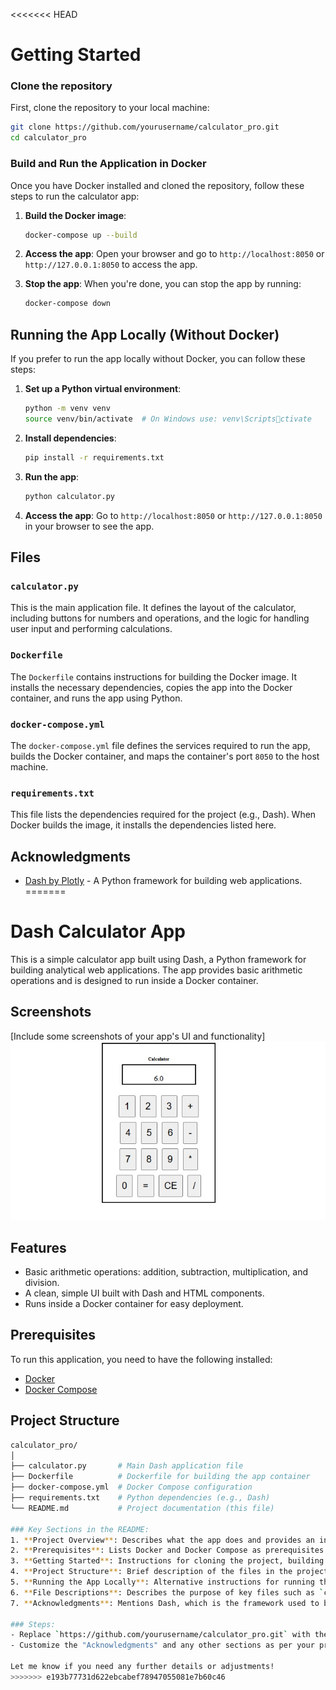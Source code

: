 <<<<<<< HEAD

# Getting Started

### Clone the repository
First, clone the repository to your local machine:

```bash
git clone https://github.com/yourusername/calculator_pro.git
cd calculator_pro
```

### Build and Run the Application in Docker
Once you have Docker installed and cloned the repository, follow these steps to run the calculator app:

1. **Build the Docker image**:
   ```bash
   docker-compose up --build
   ```

2. **Access the app**:
   Open your browser and go to `http://localhost:8050` or `http://127.0.0.1:8050` to access the app.

3. **Stop the app**:
   When you're done, you can stop the app by running:
   ```bash
   docker-compose down
   ```

## Running the App Locally (Without Docker)
If you prefer to run the app locally without Docker, you can follow these steps:

1. **Set up a Python virtual environment**:
   ```bash
   python -m venv venv
   source venv/bin/activate  # On Windows use: venv\Scriptsctivate
   ```

2. **Install dependencies**:
   ```bash
   pip install -r requirements.txt
   ```

3. **Run the app**:
   ```bash
   python calculator.py
   ```

4. **Access the app**:
   Go to `http://localhost:8050` or `http://127.0.0.1:8050` in your browser to see the app.

## Files

### `calculator.py`
This is the main application file. It defines the layout of the calculator, including buttons for numbers and operations, and the logic for handling user input and performing calculations.

### `Dockerfile`
The `Dockerfile` contains instructions for building the Docker image. It installs the necessary dependencies, copies the app into the Docker container, and runs the app using Python.

### `docker-compose.yml`
The `docker-compose.yml` file defines the services required to run the app, builds the Docker container, and maps the container's port `8050` to the host machine.

### `requirements.txt`
This file lists the dependencies required for the project (e.g., Dash). When Docker builds the image, it installs the dependencies listed here.

## Acknowledgments
- [Dash by Plotly](https://dash.plotly.com/) - A Python framework for building web applications.
=======
# Dash Calculator App

This is a simple calculator app built using Dash, a Python framework for building analytical web applications. The app provides basic arithmetic operations and is designed to run inside a Docker container.
## Screenshots
[Include some screenshots of your app's UI and functionality]
![App Screenshot](assets/Calculator.jpg)
## Features
- Basic arithmetic operations: addition, subtraction, multiplication, and division.
- A clean, simple UI built with Dash and HTML components.
- Runs inside a Docker container for easy deployment.

## Prerequisites
To run this application, you need to have the following installed:
- [Docker](https://www.docker.com/get-started)
- [Docker Compose](https://docs.docker.com/compose/install/)

## Project Structure
```bash
calculator_pro/
│
├── calculator.py       # Main Dash application file
├── Dockerfile          # Dockerfile for building the app container
├── docker-compose.yml  # Docker Compose configuration
├── requirements.txt    # Python dependencies (e.g., Dash)
└── README.md           # Project documentation (this file)

### Key Sections in the README:
1. **Project Overview**: Describes what the app does and provides an introduction.
2. **Prerequisites**: Lists Docker and Docker Compose as prerequisites.
3. **Getting Started**: Instructions for cloning the project, building the Docker container, and running the app.
4. **Project Structure**: Brief description of the files in the project.
5. **Running the App Locally**: Alternative instructions for running the app without Docker, using a Python virtual environment.
6. **File Descriptions**: Describes the purpose of key files such as `calculator.py`, `Dockerfile`, `docker-compose.yml`, and `requirements.txt`.
7. **Acknowledgments**: Mentions Dash, which is the framework used to build the app.

### Steps:
- Replace `https://github.com/yourusername/calculator_pro.git` with the actual link to your repository.
- Customize the "Acknowledgments" and any other sections as per your project needs.

Let me know if you need any further details or adjustments!
>>>>>>> e193b77731d622ebcabef78947055081e7b60c46
